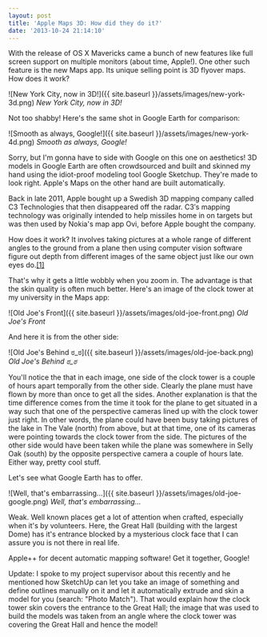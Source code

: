 ```yaml
---
layout: post
title: 'Apple Maps 3D: How did they do it?'
date: '2013-10-24 21:14:10'
---
```


With the release of OS X Mavericks came a bunch of new features like full screen support on multiple monitors (about time, Apple!). One other such feature is the new Maps app. Its unique selling point is 3D flyover maps. How does it work?<!--more-->

![New York City, now in 3D!]({{ site.baseurl }}/assets/images/new-york-3d.png) *New York City, now in 3D!*

Not too shabby! Here's the same shot in Google Earth for comparison:

![Smooth as always, Google!]({{ site.baseurl }}/assets/images/new-york-4d.png) *Smooth as always, Google!*

Sorry, but I'm gonna have to side with Google on this one on aesthetics! 3D models in Google Earth are often crowdsourced and built and skinned my hand using the idiot-proof modeling tool Google Sketchup. They're made to look right. Apple's Maps on the other hand are built automatically.

Back in late 2011, Apple bought up a Swedish 3D mapping company called C3 Technologies that then disappeared off the radar. C3′s mapping technology was originally intended to help missiles home in on targets but was then used by Nokia's map app Ovi, before Apple bought the company.

How does it work? It involves taking pictures at a whole range of different angles to the ground from a plane then using computer vision software figure out depth from different images of the same object just like our own eyes do.<a title="Ultrasharp 3-D Maps" href="http://www.technologyreview.com/news/423838/ultrasharp-3-d-maps/" target="_blank">[1]</a>

That's why it gets a little wobbly when you zoom in. The advantage is that the skin quality is often much better. Here's an image of the clock tower at my university in the Maps app:

![Old Joe's Front]({{ site.baseurl }}/assets/images/old-joe-front.png) *Old Joe's Front*

And here it is from the other side:

![Old Joe's Behind ಠ_ಠ]({{ site.baseurl }}/assets/images/old-joe-back.png) *Old Joe's Behind ಠ_ಠ*

You'll notice the that in each image, one side of the clock tower is a couple of hours apart temporally from the other side. Clearly the plane must have flown by more than once to get all the sides. Another explanation is that the time difference comes from the time it took for the plane to get situated in a way such that one of the perspective cameras lined up with the clock tower just right. In other words, the plane could have been busy taking pictures of the lake in The Vale (north) from above, but at that time, one of its cameras were pointing towards the clock tower from the side. The pictures of the other side would have been taken while the plane was somewhere in Selly Oak (south) by the opposite perspective camera a couple of hours late. Either way, pretty cool stuff.

Let's see what Google Earth has to offer.

![Well, that's embarrassing...]({{ site.baseurl }}/assets/images/old-joe-google.png) *Well, that's embarrassing...*

Weak. Well known places get a lot of attention when crafted, especially when it's by volunteers. Here, the Great Hall (building with the largest Dome) has it's entrance blocked by a mysterious clock face that I can assure you is not there in real life.

Apple++ for decent automatic mapping software! Get it together, Google!

Update: I spoke to my project supervisor about this recently and he mentioned how SketchUp can let you take an image of something and define outlines manually on it and let it automatically extrude and skin a model for you (search: "Photo Match"). That would explain how the clock tower skin covers the entrance to the Great Hall; the image that was used to build the models was taken from an angle where the clock tower was covering the Great Hall and hence the model!

